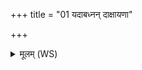 +++
title = "01 यदाबध्नन् दाक्षायणा"

+++
<details><summary>मूलम् (WS)</summary>

यदाबध्नन् दाक्षायणा हिरण्यं शतानीकाय सुमनस्यमानाः । तु. शौ.सं. १.३४  
तत् ते बध्नामि शतशारदायायुष्मान् जरदष्टिर्यथासः ॥ १ ॥
</details>